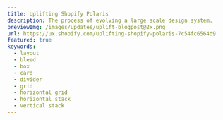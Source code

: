 ```yaml
---
title: Uplifting Shopify Polaris
description: The process of evolving a large scale design system.
previewImg: /images/updates/uplift-blogpost@2x.png
url: https://ux.shopify.com/uplifting-shopify-polaris-7c54fc6564d9
featured: true
keywords:
  - layout
  - bleed
  - box
  - card
  - divider
  - grid
  - horizontal grid
  - horizontal stack
  - vertical stack
---
```

